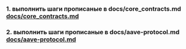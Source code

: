 ### 1. выполнить шаги прописаные в docs/core_contracts.md [docs/core_contracts.md](docs/core_contracts.md)
### 2. выполнить шаги прописаные в docs/aave-protocol.md [docs/aave-protocol.md](docs/aave-protocol.md)
